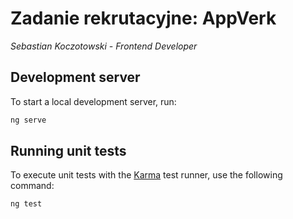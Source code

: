 # Zadanie rekrutacyjne: AppVerk

<i> Sebastian Koczotowski - Frontend Developer </i>

## Development server

To start a local development server, run:

```bash
ng serve
```

## Running unit tests

To execute unit tests with the [Karma](https://karma-runner.github.io) test runner, use the following command:

```bash
ng test
```
